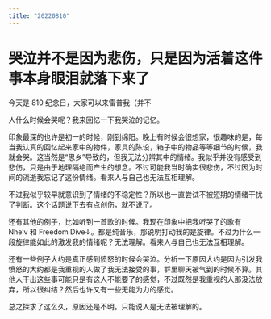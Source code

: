 ```yaml
---
title: "20220810"
---
```

哭泣并不是因为悲伤，只是因为活着这件事本身眼泪就落下来了
===

今天是 810 纪念日，大家可以来雷普我（并不

人什么时候会哭呢？我来回忆一下我哭泣的记忆。

印象最深的也许是初一的时候，刚到绵阳。晚上有时候会很想家，很趣味的是，每当我认真的回忆起来家中的物件，家具的陈设，箱子中的物品等等细节的时候，我就会哭。这当然是“思乡”导致的，但我无法分辨其中的情绪。我似乎并没有感受到悲伤，只是由于地理隔绝而产生的想念。不过可能我当时确实很悲伤，不过因为时间的流逝我忘记了这份情绪。看来人与自己也无法互相理解。

不过我似乎较早就意识到了情绪的不稳定性？所以也一直尝试不被短期的情绪干扰了判断。这个话题说下去有点创伤，就不说了。

还有其他的例子，比如听到一首歌的时候。我现在印象中把我听哭了的歌有 Nhelv 和 Freedom Dive↓。都是纯音乐，那说明打动我的是旋律。不过为什么一段旋律能如此的激发我的情绪呢？无法理解。看来人与自己也无法互相理解。

还有一些例子大约是真正感到愤怒的时候会哭泣。分析一下原因大约是因为引发我愤怒的大约都是我重视的人做了我无法接受的事，群里聊天被气到的时候不算。其他人干出这些事可能只是有这人不能要了的感觉，不过既然是我重视的人那没法放弃，所以很纠结？然后也许又有一些无能为力的感觉。

总之探求了这么久，原因还是不明。只能说人是无法被理解的。
